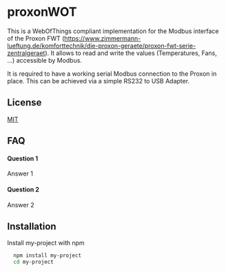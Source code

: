 # proxonWOT
This is a WebOfThings compliant implementation for the Modbus interface of the Proxon FWT (https://www.zimmermann-lueftung.de/komforttechnik/die-proxon-geraete/proxon-fwt-serie-zentralgeraet). It allows to read and write the values (Temperatures, Fans, ...) accessible by Modbus.

It is required to have a working serial Modbus connection to the Proxon in place. This can be achieved via a simple RS232 to USB Adapter.


## License

[MIT](https://choosealicense.com/licenses/mit/)


## FAQ

#### Question 1

Answer 1

#### Question 2

Answer 2


## Installation

Install my-project with npm

```bash
  npm install my-project
  cd my-project
```
    
